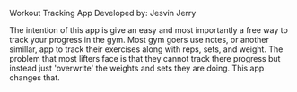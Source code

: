 Workout Tracking App
Developed by: Jesvin Jerry

The intention of this app is give an easy and most importantly a free way to track your progress in the gym.
Most gym goers use notes, or another simillar, app to track their exercises along with reps, sets, and weight.
The problem that most lifters face is that they cannot track there progress but instead just 'overwrite'
the weights and sets they are doing. This app changes that.
